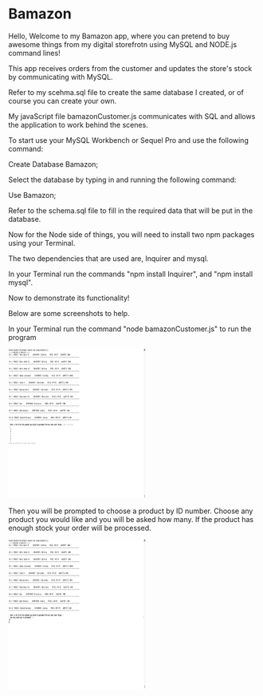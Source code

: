 # Bamazon

Hello, Welcome to my Bamazon app, where you can pretend to buy awesome things from my digital storefrotn using MySQL and NODE.js command lines!

This app receives orders from the customer and updates the store's stock by communicating with MySQL.

Refer to my scehma.sql file to create the same database I created, or of course you can create your own.

My javaScript file bamazonCustomer.js communicates with SQL and allows the application to work behind the scenes.

To start use your MySQL Workbench or Sequel Pro and use the following command:

Create Database Bamazon;

Select the database by typing in and running the following command:

Use Bamazon;

Refer to the schema.sql file to fill in the required data that will be put in the database.

Now for the Node side of things, you will need to install two npm packages using your Terminal.

The two dependencies that are used are, Inquirer and mysql.

In your Terminal run the commands "npm install Inquirer", and "npm install mysql".

Now to demonstrate its functionality!

Below are some screenshots to help.

In your Terminal run the command "node bamazonCustomer.js" to run the program

<img src="images/run-node.png" height="300" width="275">

Then you will be prompted to choose a product by ID number. Choose any product you would like and you will be asked how many. If the product has enough stock your order will be processed.

<img src="images/stock.png" height="300" width="275">






